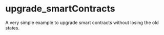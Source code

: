 # upgrade_smartContracts
A very simple example to upgrade smart contracts without losing the old states. 
